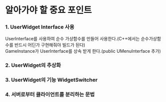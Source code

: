 
# 알아가야 할 중요 포인트

### 1. UserWidget Interface 사용
UserInterface를 사용하여 순수 가상함수를 만들어 사용한다.(C++에서는 순수가상함수를 반드시 어딘가 구현해줘야 빌드가 된다) <br>
GameInstance가 UserInterface를 상속 받게 한다.(public UMenuInterface 추가) <br>
### 2. UserWidget의 추상화

### 3. UserWidget의 기능 WidgetSwitcher

### 4. 서버로부터 클라이언트를 분리하는 문법

